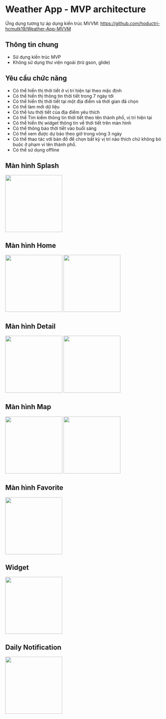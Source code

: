 # Weather App - MVP architecture

Ứng dụng tương tự áp dụng kiến trúc MVVM: https://github.com/hoductri-hcmutk19/Weather-App-MVVM

## Thông tin chung

- Sử dụng kiến trúc MVP
- Không sử dụng thư viện ngoài (trừ gson, glide)

## Yêu cầu chức năng

- Có thể hiển thị thời tiết ở vị trí hiện tại theo mặc định
- Có thể hiển thị thông tin thời tiết trong 7 ngày tới
- Có thể hiển thị thời tiết tại một địa điểm và thời gian đã chọn
- Có thể làm mới dữ liệu
- Có thể lưu thời tiết của địa điểm yêu thích
- Có thể Tìm kiếm thông tin thời tiết theo tên thành phố, vị trí hiện tại
- Có thể hiển thị widget thông tin về thời tiết trên màn hình
- Có thể thông báo thời tiết vào buổi sáng
- Có thể xem được dự báo theo giờ trong vòng 3 ngày
- Có thể thao tác với bản đồ để chọn bất kỳ vị trí nào thích chứ không bó buộc ở phạm vi tên thành phố.
- Có thể sử dụng offline

## Màn hình Splash
 
<img src="https://github.com/user-attachments/assets/0d055253-9401-4092-9099-bf6b42243626" width="180">

## Màn hình Home

<img src="https://github.com/user-attachments/assets/43bbe0fc-8579-4ea6-8e8a-72913f485a17" width="180">

<img src="https://github.com/user-attachments/assets/a941dc36-700d-43dc-9ceb-f6520d945127" width="180">

## Màn hình Detail

<img src="https://github.com/user-attachments/assets/808b3b14-f08b-4a6f-89e2-be3dea1b5ec2" width="180">

<img src="https://github.com/user-attachments/assets/8dbf4f9e-31b9-4e30-b413-bc5695d5dc43" width="180">

## Màn hình Map

<img src="https://github.com/user-attachments/assets/00832ac0-05cd-41ac-a2c7-f06ac658f743" width="180">

<img src="https://github.com/user-attachments/assets/3ee9babb-1da9-4dd5-938a-5fcc866505f9" width="180">

## Màn hình Favorite

<img src="https://github.com/user-attachments/assets/44dc516d-74fd-449e-9ed9-1e50cc226236" width="180">

## Widget

<img src="https://github.com/user-attachments/assets/5f22e40d-768e-4ab8-a5f9-8e447c57603b" width="180">

## Daily Notification

<img src="https://github.com/user-attachments/assets/2da697e5-1c8f-48ba-9f04-0ba7f84bb8d5" width="180">

